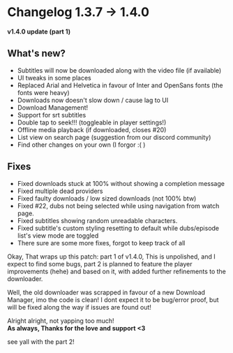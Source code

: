 # Changelog 1.3.7 -> 1.4.0

**v1.4.0 update (part 1)**

## What's new?

- Subtitles will now be downloaded along with the video file (if available)
- UI tweaks in some places
- Replaced Arial and Helvetica in favour of Inter and OpenSans fonts (the fonts were heavy)
- Downloads now doesn't slow down / cause lag to UI
- Download Management!
- Support for srt subtitles
- Double tap to seek!!! (toggleable in player settings!)
- Offline media playback (if downloaded, closes #20)
- List view on search page (suggestion from our discord community)
- Find other changes on your own (I forgor :( )

## Fixes

- Fixed downloads stuck at 100% without showing a completion message
- Fixed multiple dead providers
- Fixed faulty downloads / low sized downloads (not 100% btw)
- Fixed #22, dubs not being selected while using navigation from watch page.
- Fixed subtitles showing random unreadable characters.
- Fixed subtitle's custom styling resetting to default while dubs/episode list's view mode are toggled
- There sure are some more fixes, forgot to keep track of all

Okay, That wraps up this patch: part 1 of v1.4.0, This is unpolished, and I expect to find some bugs, part 2 is planned to feature the player improvements (hehe) and based on it, with added further refinements to the downloader.

Well, the old downloader was scrapped in favour of a new Download Manager, imo the code is clean!
I dont expect it to be bug/error proof, but will be fixed along the way if issues are found out!

Alright alright, not yapping too much! <br>
**As always, Thanks for the love and support <3**

see yall with the part 2!
